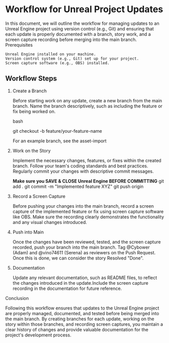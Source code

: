 # Workflow for Unreal Project Updates

In this document, we will outline the workflow for managing updates to an Unreal Engine project using version control (e.g., Git) and ensuring that each update is properly documented with a branch, story work, and a screen capture recording before merging into the main branch.
Prerequisites

    Unreal Engine installed on your machine.
    Version control system (e.g., Git) set up for your project.
    Screen capture software (e.g., OBS) installed.

## Workflow Steps

1. Create a Branch

    Before starting work on any update, create a new branch from the main branch.
    Name the branch descriptively, such as including the feature or fix being
    worked on.

    bash

    git checkout -b feature/your-feature-name

    For an example branch, see the asset-import

2. Work on the Story

    Implement the necessary changes, features, or fixes within the created branch.
    Follow your team's coding standards and best practices.
    Regularly commit your changes with descriptive commit messages.

    **Make sure you SAVE & CLOSE Unreal Engine BEFORE COMMITTING**
    git add .
    git commit -m "Implemented feature XYZ"
    git push origin

3. Record a Screen Capture

    Before pushing your changes into the main branch, record a screen capture
    of the implemented feature or fix using screen capture software like OBS.
    Make sure the recording clearly demonstrates the functionality and any visual
    changes introduced.

4. Push into Main

    Once the changes have been reviewed, tested, and the screen capture recorded,
    push your branch into the main branch. Tag @Cybower (Adam) and @vino74611
    (Serena) as reviewers on the Push Request. Once this is done, we can consider
    the story Resolved "Done".

5. Documentation

    Update any relevant documentation, such as README files, to reflect the changes
    introduced in the update.Include the screen capture recording in the documentation
    for future reference.

Conclusion

Following this workflow ensures that updates to the Unreal Engine project are properly managed, documented, and tested before being merged into the main branch. By creating branches for each update, working on the story within those branches, and recording screen captures, you maintain a clear history of changes and provide valuable documentation for the project's development process.
